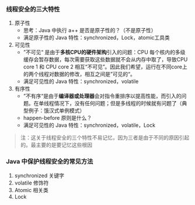 ### 线程安全的三大特性

1. 原子性
   * 思考：Java 中执行 a++ 是否是原子性的？（不是原子性）
   * 满足原子性的 Java 特性：synchronized，Lock，atomic工具类
2. 可见性
   * ”不可见“ 是由于**多核CPU的硬件架构**引入的问题：CPU 每个核内的多级缓存会暂存数据，每次需要获取这些数据就不会从内存中取了，导致CPU core 1 和 CPU core 2 相互“不可见”。因此我们希望，运行在不同core上的两个线程对数据的修改，相互之间是”可见的“。
   * 满足可见性的 Java 特性：synchronized，volatile
3. 有序性
   * ”不有序“是由于**编译器或处理器**会对指令重排序以提高性能，而引入的问题。在单线程情况下，没有任何问题；但是多线程的时候就有问题了（典型例子：饿汉式单例模式）
   * happen-before 原则是什么？
   * 满足可见性的 Java 特性：synchronized，volatile，Lock
   
   


> 注：这关于线程安全的三个特性不易记忆，因为三者是由于不同的原因引起的。最主要的是要记忆这些根因




### Java 中保护线程安全的常见方法

1. synchronized 关键字
2. volatile 修饰符
3. Atomic 相关类
4. Lock
